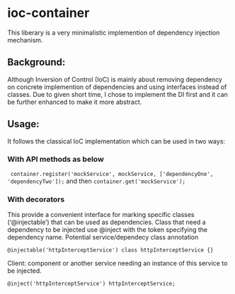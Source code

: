 # ioc-container

This liberary is a very minimalistic implemention of dependency injection mechanism. 

## Background:

Although Inversion of Control (IoC) is mainly about removing dependency on concrete implemention of dependencies and using interfaces instead of classes.
Due to given short time, I chose to implement the DI first and it can be further enhanced to make it more abstract.

## Usage:

It follows the classical IoC implementation which can be used in two ways: 

### With API methods as below

` container.register('mockService', mockService, ['dependencyOne', 'dependencyTwo']);`
and then
`container.get('mockService');`

### With decorators 
This provide a convenient interface for marking
specific classes (‘@injectable’) that can be used as dependencies.
Class that need a dependency to be injected use @inject with the token specifying the dependency name.
Potential service/dependecy class annotation

`@injectable('httpInterceptService')
class httpInterceptService {}`

Client: component or another service needing an instance of this service to be injected.

`@inject('httpInterceptService') httpInterceptService;`





